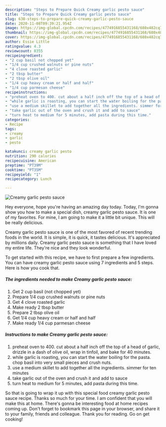 ```yaml
---
description: "Steps to Prepare Quick Creamy garlic pesto sauce"
title: "Steps to Prepare Quick Creamy garlic pesto sauce"
slug: 638-steps-to-prepare-quick-creamy-garlic-pesto-sauce
date: 2020-11-08T09:39:21.954Z
image: https://img-global.cpcdn.com/recipes/4774916855431168/680x482cq70/creamy-garlic-pesto-sauce-recipe-main-photo.jpg
thumbnail: https://img-global.cpcdn.com/recipes/4774916855431168/680x482cq70/creamy-garlic-pesto-sauce-recipe-main-photo.jpg
cover: https://img-global.cpcdn.com/recipes/4774916855431168/680x482cq70/creamy-garlic-pesto-sauce-recipe-main-photo.jpg
author: Essie Little
ratingvalue: 4.3
reviewcount: 8355
recipeingredient:
- "2 cup basil not chopped yet"
- "1/4 cup crushed walnuts or pine nuts"
- "4 clove roasted garlic"
- "2 tbsp butter"
- "2 tbsp olive oil"
- "1/4 cup heavy cream or half and half"
- "1/4 cup parmesan cheese"
recipeinstructions:
- "preheat oven to 400. cut about a half inch off the top of a head of garlic, drizzle in a dash of olive oil, wrap in tinfoil, and bake for 40 minutes."
- "while garlic is roasting, you can start the water boiling for the pasta. chop basil into very small pieces and crush nuts."
- "use a medium skillet to add together all the ingredients. simmer for ten minutes"
- "take garlic out of the oven and crush it and add to sauce"
- "turn heat to medium for 5 minutes, add pasta during this time."
categories:
- Recipe
tags:
- creamy
- garlic
- pesto

katakunci: creamy garlic pesto 
nutrition: 290 calories
recipecuisine: American
preptime: "PT39M"
cooktime: "PT35M"
recipeyield: "1"
recipecategory: Lunch

---
```



![Creamy garlic pesto sauce](https://img-global.cpcdn.com/recipes/4774916855431168/680x482cq70/creamy-garlic-pesto-sauce-recipe-main-photo.jpg)

Hey everyone, hope you're having an amazing day today. Today, I'm gonna show you how to make a special dish, creamy garlic pesto sauce. It is one of my favorites. For mine, I am going to make it a little bit unique. This will be really delicious.

Creamy garlic pesto sauce is one of the most favored of recent trending foods in the world. It is simple, it is quick, it tastes delicious. It's appreciated by millions daily. Creamy garlic pesto sauce is something that I have loved my entire life. They're nice and they look wonderful.




To get started with this recipe, we have to first prepare a few ingredients. You can have creamy garlic pesto sauce using 7 ingredients and 5 steps. Here is how you cook that.

<!--inarticleads1-->

##### The ingredients needed to make Creamy garlic pesto sauce:

1. Get 2 cup basil (not chopped yet)
1. Prepare 1/4 cup crushed walnuts or pine nuts
1. Get 4 clove roasted garlic
1. Make ready 2 tbsp butter
1. Prepare 2 tbsp olive oil
1. Get 1/4 cup heavy cream or half and half
1. Make ready 1/4 cup parmesan cheese




<!--inarticleads2-->

##### Instructions to make Creamy garlic pesto sauce:

1. preheat oven to 400. cut about a half inch off the top of a head of garlic, drizzle in a dash of olive oil, wrap in tinfoil, and bake for 40 minutes.
1. while garlic is roasting, you can start the water boiling for the pasta. chop basil into very small pieces and crush nuts.
1. use a medium skillet to add together all the ingredients. simmer for ten minutes
1. take garlic out of the oven and crush it and add to sauce
1. turn heat to medium for 5 minutes, add pasta during this time.




So that is going to wrap it up with this special food creamy garlic pesto sauce recipe. Thanks so much for your time. I am confident that you will make this at home. There's gonna be interesting food at home recipes coming up. Don't forget to bookmark this page in your browser, and share it to your family, friends and colleague. Thank you for reading. Go on get cooking!
